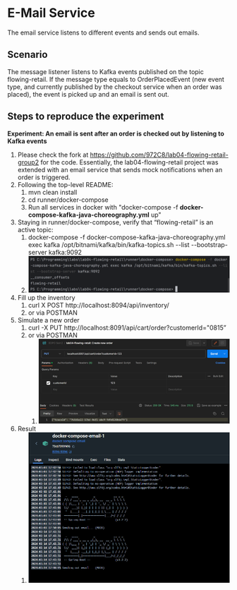 # E-Mail Service
The email service listens to different events and sends out emails.

## Scenario
The message listener listens to Kafka events published on the topic flowing-retail. If the message type equals to OrderPlacedEvent (new event type, and currently published by the checkout service when an order was placed), the event is picked up and an email is sent out.

## Steps to reproduce the experiment
**Experiment: An email is sent after an order is checked out by listening to Kafka events**

1. Please check the fork at https://github.com/972C8/lab04-flowing-retail-group2 for the code. Essentially, the
lab04-flowing-retail project was extended with an email service that sends mock notifications when an order is
triggered.
2. Following the top-level README:
   1. mvn clean install
   2. cd runner/docker-compose
   3. Run all services in docker with "docker-compose -f **docker-compose-kafka-java-choreography.yml** up"
3. Staying in runner/docker-compose, verify that “flowing-retail” is an active topic:
   1. docker-compose -f docker-compose-kafka-java-choreography.yml exec kafka /opt/bitnami/kafka/bin/kafka-topics.sh --list --bootstrap-server kafka:9092 
   2. ![readme_1.png](images/readme_1.png)
4. Fill up the inventory
   1. curl X POST http://localhost:8094/api/inventory/
   2. or via POSTMAN
5. Simulate a new order
   1. curl -X PUT http://localhost:8091/api/cart/order?customerId="0815”
   2. or via POSTMAN
      1. ![readme_2.png](images/readme_2.png)
6. Result
   1. ![readme_3_result.png](images/readme_3_result.png)